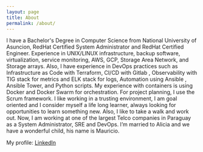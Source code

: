 ```yaml
---
layout: page
title: About
permalink: /about/
---
```


I have a Bachelor's Degree in Computer Science from National University of Asuncion, RedHat Certified System Administrator and RedHat Certified Engineer. 
Experience in UNIX/LINUX infrastructure, backup software, virtualization, service
monitoring, AWS, GCP, Storage Area Network, and Storage arrays. Also, I have
experience in DevOps practices such as Infrastructure as Code with Terraform,
CI/CD with Gitlab , Observability with TIG stack for metrics and ELK stack for logs,
Automation using Ansible , Ansible Tower, and Python scripts. My experience with
containers is using Docker and Docker Swarm for orchestration. For project
planning, I use the Scrum framework. I like working in a trusting environment, I
am goal oriented and I consider myself a life long learner, always looking for opportunities to learn something new.
Also, I like to take a walk and work out.
Now, I am working at one of the largest Telco companies in Paraguay as a System Administrator, SRE and DevOps.
I’m married to Alicia and we have a wonderful child, his name is Mauricio.

My profile: [LinkedIn](https://www.linkedin.com/in/sergiogonzalez-sh/)

